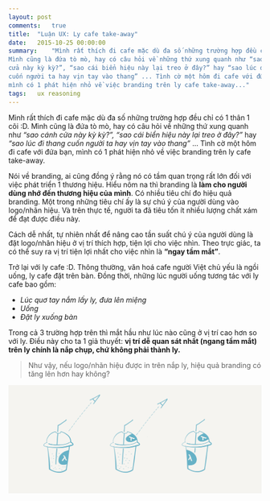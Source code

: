 ```yaml
---
layout: post
comments:   true
title:  "Luận UX: Ly cafe take-away"
date:   2015-10-25 00:00:00
summary:    "Mình rất thích đi cafe mặc dù đa số những trường hợp đều chỉ có 1 thân 1 cõi :D.
Mình cũng là đứa tò mò, hay có câu hỏi về những thứ xung quanh như “sao cánh
cửa này kỳ kỳ?”, “sao cái biển hiệu này lại treo ở đây?” hay “sao lúc đi thang
cuốn người ta hay vịn tay vào thang” ... Tình cờ một hôm đi cafe với đứa bạn,
mình có 1 phát hiện nhỏ về việc branding trên ly cafe take-away..."
tags:	ux reasoning
---
```


Mình rất thích đi cafe mặc dù đa số những trường hợp đều chỉ có 1 thân 1 cõi :D.
Mình cũng là đứa tò mò, hay có câu hỏi về những thứ xung quanh như *“sao cánh
cửa này kỳ kỳ?”, “sao cái biển hiệu này lại treo ở đây?”* hay *“sao lúc đi thang
cuốn người ta hay vịn tay vào thang”* ... Tình cờ một hôm đi cafe với đứa bạn,
mình có 1 phát hiện nhỏ về việc branding trên ly cafe take-away.

Nói về branding, ai cũng đồng ý rằng nó có tầm quan trọng rất lớn đối với việc
phát triển 1 thương hiệu. Hiểu nôm na thì branding là **làm cho người dùng nhớ
đến thương hiệu của mình**. Có nhiều tiêu chí đo hiệu quả branding. Một trong
những tiêu chí ấy là sự chú ý của người dùng vào logo/nhãn hiệu. Và trên thực
tế, người ta đã tiêu tốn ít nhiều lượng chất xám để đạt được điều này.

Cách dễ nhất, tự nhiên nhất để nâng cao tần suất chú ý của người dùng là đặt
logo/nhãn hiệu ở vị trí thích hợp, tiện lợi cho việc nhìn. Theo trực giác, ta có
thể suy ra vị trí tiện lợi nhất cho việc nhìn là **“ngay tầm mắt”**.

Trở lại với ly cafe :D. Thông thường, văn hoá cafe người Việt chủ yếu là ngồi
uống, ly cafe đặt trên bàn. Đồng thời, những lúc người uống tương tác với ly
cafe bao gồm:

- *Lúc quơ tay nắm lấy ly, đưa lên miệng*
- *Uống*
- *Đặt ly xuống bàn*

Trong cả 3 trường hợp trên thì mắt hầu như lúc nào cũng ở vị trí cao hơn so với
ly. Điều này cho ta 1 giả thuyết: **vị trí dễ quan sát nhất (ngang tầm mắt) trên
ly chính là nắp chụp, chứ không phải thành ly.**

> Như vậy, nếu logo/nhãn hiệu được in trên nắp ly, hiệu quả branding có tăng lên
> hơn hay không?

<img src = "/assets/misc/ux_coffee.png">
